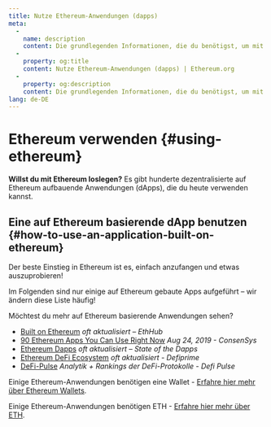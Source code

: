 ```yaml
---
title: Nutze Ethereum-Anwendungen (dapps)
meta:
  - 
    name: description
    content: Die grundlegenden Informationen, die du benötigst, um mit Ethereum loszulegen.
  - 
    property: og:title
    content: Nutze Ethereum-Anwendungen (dapps) | Ethereum.org
  - 
    property: og:description
    content: Die grundlegenden Informationen, die du benötigst, um mit Ethereum loszulegen.
lang: de-DE
---
```


# Ethereum verwenden {#using-ethereum}

<div class="featured">

**Willst du mit Ethereum loslegen?** Es gibt hunderte dezentralisierte auf Ethereum aufbauende Anwendungen (dApps), die du heute verwenden kannst.

</div>

## Eine auf Ethereum basierende dApp benutzen {#how-to-use-an-application-built-on-ethereum}

Der beste Einstieg in Ethereum ist es, einfach anzufangen und etwas auszuprobieren!

Im Folgenden sind nur einige auf Ethereum gebaute Apps aufgeführt – wir ändern diese Liste häufig!

<RandomAppList />

Möchtest du mehr auf Ethereum basierende Anwendungen sehen?

- [Built on Ethereum](https://docs.ethhub.io/built-on-ethereum/built-on-ethereum/) _oft aktualisiert – EthHub_
- [90 Ethereum Apps You Can Use Right Now](https://media.consensys.net/40-ethereum-apps-you-can-use-right-now-d643333769f7) _Aug 24, 2019 - ConsenSys_
- [Ethereum Dapps](https://www.stateofthedapps.com/rankings/platform/ethereum) _oft aktualisiert – State of the Dapps_
- [Ethereum DeFi Ecosystem](https://defiprime.com/ethereum) _oft aktualisiert - Defiprime_
- [DeFi-Pulse](https://defipulse.com/) _Analytik + Rankings der DeFi-Protokolle - Defi Pulse_

Einige Ethereum-Anwendungen benötigen eine Wallet - [Erfahre hier mehr über Ethereum Wallets](/wallets/).

Einige Ethereum-Anwendungen benötigen ETH - [Erfahre hier mehr über ETH](/eth/).
